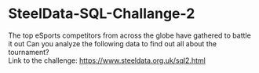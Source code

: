 # SteelData-SQL-Challange-2
The top eSports competitors from across the globe have gathered to battle it out Can you analyze the following data to find out all about the tournament?                                                           
Link to the challenge: https://www.steeldata.org.uk/sql2.html
